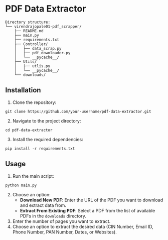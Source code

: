 # PDF Data Extractor
```
Directory structure:
└── virendrajopale01-pdf_scrapper/
    ├── README.md
    ├── main.py
    ├── requirements.txt
    ├── Controller/
    │   ├── data_scrap.py
    │   ├── pdf_downloader.py
    │   └── __pycache__/
    ├── Utils/
    │   ├── utlis.py
    │   └── __pycache__/
    └── downloads/
```
## Installation

1. Clone the repository:
```
git clone https://github.com/your-username/pdf-data-extractor.git
```
2. Navigate to the project directory:
```
cd pdf-data-extractor
```
3. Install the required dependencies:
```
pip install -r requirements.txt
```

## Usage

1. Run the main script:
```
python main.py
```
2. Choose an option:
   - **Download New PDF**: Enter the URL of the PDF you want to download and extract data from.
   - **Extract From Existing PDF**: Select a PDF from the list of available PDFs in the `downloads` directory.
3. Enter the number of pages you want to extract.
4. Choose an option to extract the desired data (CIN Number, Email ID, Phone Number, PAN Number, Dates, or Websites).
